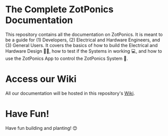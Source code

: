 # The Complete ZotPonics Documentation 

This repository contains all the documentation on ZotPonics. It is meant to be a guide for (1) Developers, (2) Electrical and Hardware Engineers, and (3) General Users. It covers the basics of how to build the Electrical and Hardware Design :electric_plug::hammer:, how to test if the Systems in working :computer:, and how to use the ZotPonics App to control the ZotPonics System :iphone:.

# Access our Wiki
All our documentation will be hosted in this repository's [Wiki](https://github.com/Senior-Design-ZotPonics/Documentation/wiki).

# Have Fun!
Have fun building and planting! :blush:
